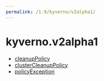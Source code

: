 ```yaml
---
permalink: /1.9/kyverno/v2alpha1/
---
```


# kyverno.v2alpha1



* [cleanupPolicy](cleanupPolicy.md)
* [clusterCleanupPolicy](clusterCleanupPolicy.md)
* [policyException](policyException.md)